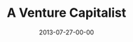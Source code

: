 ---
layout: message
category: message
series: "God Is ____"
title: "A Venture Capitalist"
date: 2013-07-27-00-00
message_id: 800
audio: "http://s3.amazonaws.com/crossroads-media/messages/audio/god_is_03.mp3"
audio-duration: "47:33"
description: "Tim Senff talks about how God is like a venture capitalist."
video: "http://s3.amazonaws.com/crossroads-media/messages/video/god_is_03.mp4"
video-duration: "47:39"
video-image: "http://s3.amazonaws.com/crossroads-media/images/god_is_03_still.jpg"
program: "http://s3.amazonaws.com/crossroads-media/documents/07_27-28_13Program_LO.pdf"
tag: 
 - tim-senff
 - citylink
 - reachout
explicit: false
---